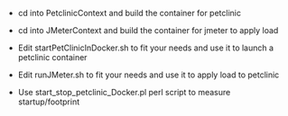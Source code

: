 * cd into PetclinicContext and build the container for petclinic
* cd into JMeterContext and build the container for jmeter to apply load
* Edit startPetClinicInDocker.sh to fit your needs and use it to launch a petclinic container
* Edit runJMeter.sh to fit your needs and use it to apply load to petclinic

* Use start_stop_petclinic_Docker.pl perl script to measure startup/footprint 
